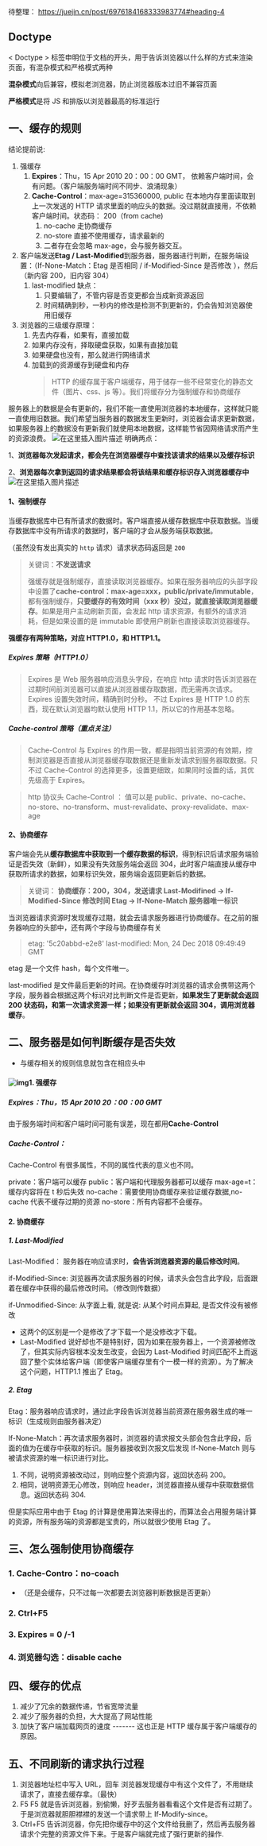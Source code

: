 待整理： https://juejin.cn/post/6976184168333983774#heading-4

## Doctype

< Doctype > 标签申明位于文档的开头，用于告诉浏览器以什么样的方式来渲染页面，有混杂模式和严格模式两种

**混杂模式**向后兼容，模拟老浏览器，防止浏览器版本过旧不兼容页面

**严格模式**是将 JS 和排版以浏览器最高的标准运行

## 一、缓存的规则

结论提前说:

1. 强缓存
   1. **Expires**：Thu，15 Apr 2010 20：00：00 GMT， 依赖客户端时间，会有问题。（客户端服务端时间不同步、浪涌现象）
   2. **Cache-Control**：max-age=315360000, public 在本地内存里面读取到上一次发送的 HTTP 请求里面的响应头的数据。没过期就直接用，不依赖客户端时间。状态码： 200（from cache)
      1. no-cache 走协商缓存
      2. no-store 直接不使用缓存，请求最新的
      3. 二者存在会忽略 max-age，会与服务器交互。
2. 客户端发送**Etag / Last-Modified**到服务器，服务器进行判断，在服务端设置：（If-None-Match：Etag 是否相同 / if-Modified-Since 是否修改 ），然后 （新内容 200，旧内容 304）
   1. last-modified 缺点：
      1. 只要编辑了，不管内容是否变更都会当成新资源返回
      2. 时间精确到秒，一秒内的修改是检测不到更新的，仍会告知浏览器使用旧缓存
3. 浏览器的三级缓存原理：
   1. 先去内存看，如果有，直接加载
   2. 如果内存没有，择取硬盘获取，如果有直接加载
   3. 如果硬盘也没有，那么就进行网络请求
   4. 加载到的资源缓存到硬盘和内存
      > HTTP 的缓存属于客户端缓存，用于储存一些不经常变化的静态文件（图片、css、js 等）。我们将缓存分为强制缓存和协商缓存

服务器上的数据是会有更新的，我们不能一直使用浏览器的本地缓存，这样就只能一直使用旧数据。我们希望当服务器的数据发生更新时，浏览器会请求更新数据，如果服务器上的数据没有更新我们就使用本地数据，这样能节省因网络请求而产生的资源浪费。
![在这里插入图片描述](https://img-blog.csdnimg.cn/20210308194202184.png?x-oss-process=image/watermark,type_ZmFuZ3poZW5naGVpdGk,shadow_10,text_aHR0cHM6Ly9ibG9nLmNzZG4ubmV0L2FidWFuZGVu,size_16,color_FFFFFF,t_70)
明确两点：

1、**浏览器每次发起请求，都会先在浏览器缓存中查找该请求的结果以及缓存标识**

2、**浏览器每次拿到返回的请求结果都会将该结果和缓存标识存入浏览器缓存中**
![在这里插入图片描述](https://img-blog.csdnimg.cn/20210308194235693.png?x-oss-process=image/watermark,type_ZmFuZ3poZW5naGVpdGk,shadow_10,text_aHR0cHM6Ly9ibG9nLmNzZG4ubmV0L2FidWFuZGVu,size_16,color_FFFFFF,t_70)

#### 1、强制缓存

当缓存数据库中已有所请求的数据时。客户端直接从缓存数据库中获取数据。当缓存数据库中没有所请求的数据时，客户端的才会从服务端获取数据。

（虽然没有发出真实的 `http` 请求）请求状态码返回是 `200`

> 关键词：**不发送请求**
>
> 强缓存就是强制缓存，直接读取浏览器缓存。如果在服务器响应的头部字段中设置了**cache-control：max-age=xxx，public/private/immutable**，都有强制缓存，**只要缓存的有效时间（xxx 秒）没过，就直接读取浏览器缓存**。如果是用户主动刷新页面，会发起 http 请求资源，有额外的请求消耗，但是如果设置的是 immutable 即使用户刷新也直接读取浏览器缓存。

**强缓存有两种策略，对应 HTTP1.0，和 HTTP1.1。**

##### **Expires 策略（HTTP1.0）**

> Expires 是 Web 服务器响应消息头字段，在响应 http 请求时告诉浏览器在过期时间前浏览器可以直接从浏览器缓存取数据，而无需再次请求。
> Expires 设置失效时间，精确到时分秒。 不过 Expires 是 HTTP 1.0 的东西，现在默认浏览器均默认使用 HTTP 1.1，所以它的作用基本忽略。

##### **Cache-control 策略（重点关注）**

> Cache-Control 与 Expires 的作用一致，都是指明当前资源的有效期，控制浏览器是否直接从浏览器缓存取数据还是重新发请求到服务器取数据。只不过 Cache-Control 的选择更多，设置更细致，如果同时设置的话，其优先级高于 Expires。

> http 协议头 Cache-Control ： 值可以是 public、private、no-cache、no-store、no-transform、must-revalidate、proxy-revalidate、max-age

#### 2、协商缓存

客户端会先从**缓存数据库中获取到一个缓存数据的标识**，得到标识后请求服务端验证是否失效（新鲜），如果没有失效服务端会返回 304，此时客户端直接从缓存中获取所请求的数据，如果标识失效，服务端会返回更新后的数据。

> 关键词：
> **协商缓存：200，304，发送请求
> Last-Modifined -> If-Modified-Since 修改时间
> Etag -> If-None-Match 服务器唯一标识**

当浏览器请求资源时发现缓存过期，就会去请求服务器进行协商缓存。在之前的服务器响应的头部中，还有两个字段与协商缓存有关

> etag: '5c20abbd-e2e8'
> last-modified: Mon, 24 Dec 2018 09:49:49 GMT

etag 是一个文件 hash，每个文件唯一。

last-modified 是文件最后更新的时间。在协商缓存时浏览器的请求会携带这两个字段，服务器会根据这两个标识对比判断文件是否更新，**如果发生了更新就会返回 200 状态码，和第一次请求资源一样；如果没有更新就会返回 304，调用浏览器缓存**。

## 二、服务器是如何判断缓存是否失效

- 与缓存相关的规则信息就包含在相应头中

#### ![img](http://www.361way.com/wp-content/uploads/2017/01/response-headers.png)1. 强缓存

##### **Expires**：Thu，15 Apr 2010 20：00：00 GMT

由于服务端时间和客户端时间可能有误差，现在都用**Cache-Control**

##### **Cache-Control**：

Cache-Control 有很多属性，不同的属性代表的意义也不同。

private：客户端可以缓存
public：客户端和代理服务器都可以缓存
max-age=t：缓存内容将在 t 秒后失效
no-cache：需要使用协商缓存来验证缓存数据,no-cache 代表不缓存过期的资源
no-store：所有内容都不会缓存。

#### 2. 协商缓存

##### 1. **Last-Modified**

Last-Modified： 服务器在响应请求时，**会告诉浏览器资源的最后修改时间**。

if-Modified-Since: 浏览器再次请求服务器的时候，请求头会包含此字段，后面跟着在缓存中获得的最后修改时间。（修改则传数据）

if-Unmodified-Since: 从字面上看, 就是说: 从某个时间点算起, 是否文件没有被修改

- 这两个的区别是一个是修改了才下载一个是没修改才下载。
- Last-Modified 说好却也不是特别好，因为如果在服务器上，一个资源被修改了，但其实际内容根本没发生改变，会因为 Last-Modified 时间匹配不上而返回了整个实体给客户端（即使客户端缓存里有个一模一样的资源）。为了解决这个问题，HTTP1.1 推出了 Etag。

##### 2. **Etag**

Etag：服务器响应请求时，通过此字段告诉浏览器当前资源在服务器生成的唯一标识（生成规则由服务器决定）

If-None-Match：再次请求服务器时，浏览器的请求报文头部会包含此字段，后面的值为在缓存中获取的标识。服务器接收到次报文后发现 If-None-Match 则与被请求资源的唯一标识进行对比。

1. 不同，说明资源被改动过，则响应整个资源内容，返回状态码 200。
2. 相同，说明资源无心修改，则响应 header，浏览器直接从缓存中获取数据信息。返回状态码 304.

但是实际应用中由于 Etag 的计算是使用算法来得出的，而算法会占用服务端计算的资源，所有服务端的资源都是宝贵的，所以就很少使用 Etag 了。

## 三、怎么强制使用协商缓存

### 1. Cache-Contro：no-coach

- （还是会缓存，只不过每一次都要去浏览器判断数据是否更新）

### 2. Ctrl+F5

### 3. Expires = 0 /-1

### 4. 浏览器勾选：disable cache

## 四、缓存的优点

1. 减少了冗余的数据传递，节省宽带流量
2. 减少了服务器的负担，大大提高了网站性能
3. 加快了客户端加载网页的速度 ------- 这也正是 HTTP 缓存属于客户端缓存的原因。

## 五、不同刷新的请求执行过程

1. 浏览器地址栏中写入 URL，回车
   浏览器发现缓存中有这个文件了，不用继续请求了，直接去缓存拿。（最快）
2. F5
   F5 就是告诉浏览器，别偷懒，好歹去服务器看看这个文件是否有过期了。于是浏览器就胆胆襟襟的发送一个请求带上 If-Modify-since。
3. Ctrl+F5
   告诉浏览器，你先把你缓存中的这个文件给我删了，然后再去服务器请求个完整的资源文件下来。于是客户端就完成了强行更新的操作.
